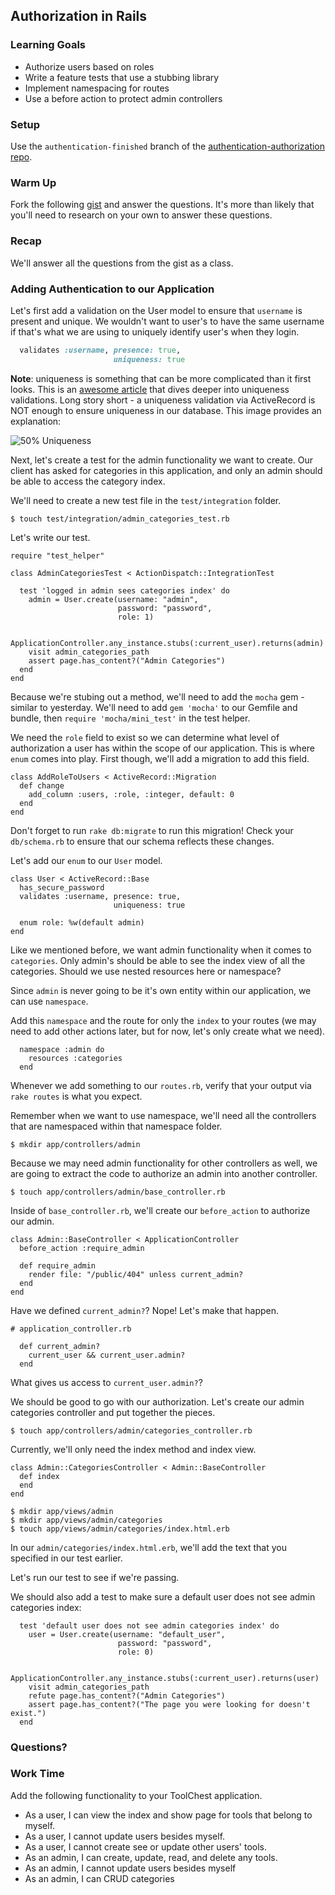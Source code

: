 ## Authorization in Rails

### Learning Goals

* Authorize users based on roles
* Write a feature tests that use a stubbing library
* Implement namespacing for routes
* Use a before action to protect admin controllers

### Setup

Use the `authentication-finished` branch of the [authentication-authorization repo](https://github.com/turingschool-examples/authentication-authorization). 

### Warm Up

Fork the following [gist](https://gist.github.com/case-eee/9ca3c160b12297caff7e7b5c4126a340) and answer the questions. It's more than likely that you'll need to research on your own to answer these questions.

### Recap

We'll answer all the questions from the gist as a class. 

### Adding Authentication to our Application

Let's first add a validation on the User model to ensure that `username` is present and unique. We wouldn't want to user's to have the same username if that's what we are using to uniquely identify user's when they login.

```ruby
  validates :username, presence: true, 
                       uniqueness: true
```

**Note**: uniqueness is something that can be more complicated than it first looks. This is an [awesome article](https://robots.thoughtbot.com/the-perils-of-uniqueness-validations) that dives deeper into uniqueness validations. Long story short - a uniqueness validation via ActiveRecord is NOT enough to ensure uniqueness in our database. This image provides an explanation:

![50% Uniqueness](https://images.thoughtbot.com/unique_without_index.png)

Next, let's create a test for the admin functionality we want to create. Our client has asked for categories in this application, and only an admin should be able to access the category index. 

We'll need to create a new test file in the `test/integration` folder.

```
$ touch test/integration/admin_categories_test.rb
```

Let's write our test. 

```
require "test_helper"

class AdminCategoriesTest < ActionDispatch::IntegrationTest

  test 'logged in admin sees categories index' do
    admin = User.create(username: "admin",
                        password: "password",
                        role: 1)

    ApplicationController.any_instance.stubs(:current_user).returns(admin)
    visit admin_categories_path
    assert page.has_content?("Admin Categories")
  end
end
```

Because we're stubing out a method, we'll need to add the `mocha` gem - similar to yesterday. We'll need to add `gem 'mocha'` to our Gemfile and bundle, then `require 'mocha/mini_test'` in the test helper. 

We need the `role` field to exist so we can determine what level of authorization a user has within the scope of our application. This is where `enum` comes into play. First though, we'll add a migration to add this field.

```
class AddRoleToUsers < ActiveRecord::Migration
  def change
    add_column :users, :role, :integer, default: 0
  end
end
```

Don't forget to run `rake db:migrate` to run this migration! Check your `db/schema.rb` to ensure that our schema reflects these changes.

Let's add our `enum` to our `User` model.

```
class User < ActiveRecord::Base
  has_secure_password
  validates :username, presence: true, 
                       uniqueness: true

  enum role: %w(default admin)
end
```

Like we mentioned before, we want admin functionality when it comes to `categories`. Only admin's should be able to see the index view of all the categories. Should we use nested resources here or namespace?

Since `admin` is never going to be it's own entity within our application, we can use `namespace`.

Add this `namespace` and the route for only the `index` to your routes (we may need to add other actions later, but for now, let's only create what we need).

```
  namespace :admin do
    resources :categories
  end
```

Whenever we add something to our `routes.rb`, verify that your output via `rake routes` is what you expect.

Remember when we want to use namespace, we'll need all the controllers that are namespaced within that namespace folder.

```
$ mkdir app/controllers/admin
```

Because we may need admin functionality for other controllers as well, we are going to extract the code to authorize an admin into another controller.

```
$ touch app/controllers/admin/base_controller.rb
```

Inside of `base_controller.rb`, we'll create our `before_action` to authorize our admin.

```
class Admin::BaseController < ApplicationController
  before_action :require_admin

  def require_admin
    render file: "/public/404" unless current_admin? 
  end
end
```

Have we defined `current_admin?`? Nope! Let's make that happen.


```
# application_controller.rb

  def current_admin?
    current_user && current_user.admin?
  end
```

What gives us access to `current_user.admin?`?

We should be good to go with our authorization. Let's create our admin categories controller and put together the pieces.

```
$ touch app/controllers/admin/categories_controller.rb
```

Currently, we'll only need the index method and index view.

```
class Admin::CategoriesController < Admin::BaseController
  def index
  end
end
```

```
$ mkdir app/views/admin
$ mkdir app/views/admin/categories
$ touch app/views/admin/categories/index.html.erb
```

In our `admin/categories/index.html.erb`, we'll add the text that you specified in our test earlier. 

Let's run our test to see if we're passing.

We should also add a test to make sure a default user does not see admin categories index:

```
  test 'default user does not see admin categories index' do
    user = User.create(username: "default_user",
                        password: "password",
                        role: 0)

    ApplicationController.any_instance.stubs(:current_user).returns(user)
    visit admin_categories_path
    refute page.has_content?("Admin Categories")
    assert page.has_content?("The page you were looking for doesn't exist.")
  end
```

### Questions?

### Work Time

Add the following functionality to your ToolChest application.

* As a user, I can view the index and show page for tools that belong to myself.
* As a user, I cannot update users besides myself.
* As a user, I cannot create see or update other users' tools.
* As an admin, I can create, update, read, and delete any tools. 
* As an admin, I cannot update users besides myself
* As an admin, I can CRUD categories


